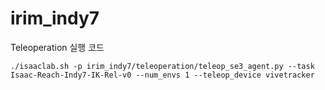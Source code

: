 # irim_indy7

Teleoperation 실행 코드

```
./isaaclab.sh -p irim_indy7/teleoperation/teleop_se3_agent.py --task Isaac-Reach-Indy7-IK-Rel-v0 --num_envs 1 --teleop_device vivetracker
```
